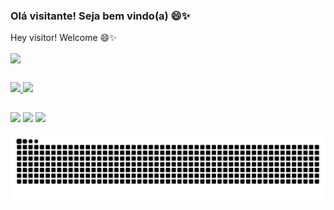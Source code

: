 ### Olá visitante! Seja bem vindo(a) 😄✨
Hey visitor! Welcome 😄✨

<!--
**Bucaneiradill/Bucaneiradill** is a ✨ _special_ ✨ repository because its `README.md` (this file) appears on your GitHub profile.

Here are some ideas to get you started:

- 🔭 I’m currently working on ...
- 🌱 I’m currently learning ...
- 👯 I’m looking to collaborate on ...
- 🤔 I’m looking for help with ...
- 💬 Ask me about ...
- 📫 How to reach me: ...
- 😄 Pronouns: ...
- ⚡ Fun fact: ...
-->

<div>
  
</div>
  <img align="center" height="550em" src="https://media1.giphy.com/media/9LZTcawH3mc8V2oUqk/giphy.gif?cid=ecf05e475p1h46ij5zcs4f41gssyh321w0k6ro45lddmtkmi&rid=giphy.gif&ct=g"/>
<div>
  
  ##
  
  <a href="https://github.com/rafaballerini">
  <img height="160em" src="https://github-readme-stats.vercel.app/api?username=Bucaneiradill&show_icons=true&theme=radical&include_all_commits=true&count_private=true"/>
  <img height="160em" src="https://github-readme-stats.vercel.app/api/top-langs/?username=Bucaneiradill&layout=compact&langs_count=7&theme=radical"/>
</div>
  
  ##
 
<div> 
  <a href="https://twitter.com/Bucaneira_Dill" target="_blank"><img src="https://img.shields.io/badge/-Twitter-%32A8F8?style=for-the-badge&logo=twitter&logoColor=white" target="_blank"></a>
  <a href="https://www.instagram.com/lolavsworld" target="_blank"><img src="https://img.shields.io/badge/-Instagram-%23E4405F?style=for-the-badge&logo=instagram&logoColor=white" target="_blank"></a>
  <a href="https://www.linkedin.com/in/oliveira-heloisa" target="_blank"><img src="https://img.shields.io/badge/-LinkedIn-%230077B5?style=for-the-badge&logo=linkedin&logoColor=white" target="_blank"></a> 
 
  ![Snake animation](https://github.com/Bucaneiradill/Bucaneiradill/blob/output/github-contribution-grid-snake.svg)
 
</div>
